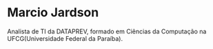 # Marcio Jardson
 Analista de TI da DATAPREV, formado em Ciências da Computação na UFCG(Universidade Federal da Paraíba).



<!--

### Hi there 👋


**marciojardson/marciojardson** is a ✨ _special_ ✨ repository because its `README.md` (this file) appears on your GitHub profile.

Here are some ideas to get you started:

- 🔭 I’m currently working on ...
- 🌱 I’m currently learning ...
- 👯 I’m looking to collaborate on ...
- 🤔 I’m looking for help with ...
- 💬 Ask me about ...
- 📫 How to reach me: ...
- 😄 Pronouns: ...
- ⚡ Fun fact: ...
-->

